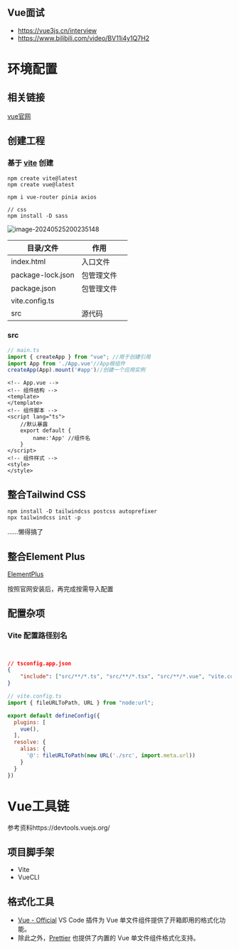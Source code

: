 ## Vue面试

- https://vue3js.cn/interview
- https://www.bilibili.com/video/BV11i4y1Q7H2

# 环境配置

## 相关链接

[vue官网](https://cn.vuejs.org)

## 创建工程

### 基于 [vite](https://vitejs.cn) 创建

```shell
npm create vite@latest
npm create vue@latest

npm i vue-router pinia axios

// css
npm install -D sass
```

![image-20240525200235148](./images/image-20240525200235148.png)

| 目录/文件         | 作用       |      |
| ----------------- | ---------- | ---- |
| index.html        | 入口文件   |      |
| package-lock.json | 包管理文件 |      |
| package.json      | 包管理文件 |      |
| vite.config.ts    |            |      |
| src               | 源代码     |      |

### src

```ts
// main.ts
import { createApp } from "vue"; //用于创建引用
import App from './App.vue'//App根组件
createApp(App).mount('#app')//创建一个应用实例
```

```vue
<!-- App.vue -->
<!-- 组件结构 -->
<template>
</template>
<!-- 组件脚本 -->
<script lang="ts">
    //默认暴露
    export default {
        name:'App' //组件名
    }
</script>
<!-- 组件样式 -->
<style>
</style>
```



## 整合Tailwind CSS

```shell
npm install -D tailwindcss postcss autoprefixer
npx tailwindcss init -p
```

……懒得搞了



## 整合Element Plus

[ElementPlus](https://element-plus.org/zh-CN/guide/installation.html)

按照官网安装后，再完成按需导入配置



## 配置杂项

### Vite 配置路径别名

```
 
```

```json
// tsconfig.app.json
{
	"include": ["src/**/*.ts", "src/**/*.tsx", "src/**/*.vue", "vite.config.ts"]
}
```



```js
// vite.config.ts
import { fileURLToPath, URL } from "node:url";

export default defineConfig({
  plugins: [
    vue(),
  ],
  resolve: {
    alias: {
      '@': fileURLToPath(new URL('./src', import.meta.url))
    }
  }
})
```



# Vue工具链

参考资料https://devtools.vuejs.org/

## 项目脚手架

- Vite
- VueCLI

## 格式化工具

- [Vue - Official](https://github.com/vuejs/language-tools) VS Code 插件为 Vue 单文件组件提供了开箱即用的格式化功能。
- 除此之外，[Prettier](https://prettier.io/) 也提供了内置的 Vue 单文件组件格式化支持。
